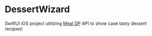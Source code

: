 # DessertWizard
SwiftUI iOS project utilizing [Meal DP](https://themealdb.com/api.php) API to show case tasty dessert recipies!
